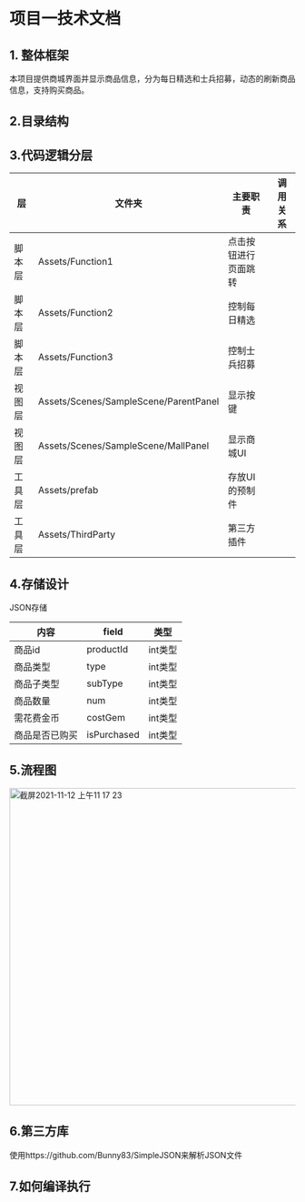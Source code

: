 #                   项目一技术文档

## 1. 整体框架

本项目提供商城界面并显示商品信息，分为每日精选和士兵招募，动态的刷新商品信息，支持购买商品。



## 2.目录结构





## 3.代码逻辑分层

| 层     | 文件夹                                | 主要职责             | 调用关系 |
| ------ | ------------------------------------- | -------------------- | -------- |
| 脚本层 | Assets/Function1                      | 点击按钮进行页面跳转 |          |
| 脚本层 | Assets/Function2                      | 控制每日精选         |          |
| 脚本层 | Assets/Function3                      | 控制士兵招募         |          |
| 视图层 | Assets/Scenes/SampleScene/ParentPanel | 显示按键             |          |
| 视图层 | Assets/Scenes/SampleScene/MallPanel   | 显示商城UI           |          |
| 工具层 | Assets/prefab                         | 存放UI的预制件       |          |
| 工具层 | Assets/ThirdParty                     | 第三方插件           |          |



## 4.存储设计

JSON存储

| 内容           | field       | 类型    |
| -------------- | ----------- | ------- |
| 商品id         | productId   | int类型 |
| 商品类型       | type        | int类型 |
| 商品子类型     | subType     | int类型 |
| 商品数量       | num         | int类型 |
| 需花费金币     | costGem     | int类型 |
| 商品是否已购买 | isPurchased | int类型 |



## 5.流程图

<img width="558" alt="截屏2021-11-12 上午11 17 23" src="https://user-images.githubusercontent.com/93905958/141410460-e5ebc020-49c4-4992-b4a4-2ede333536b8.png">


## 6.第三方库

使用https://github.com/Bunny83/SimpleJSON来解析JSON文件

## 7.如何编译执行

